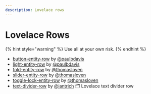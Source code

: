 ```yaml
---
description: Lovelace rows
---
```


# Lovelace Rows

{% hint style="warning" %}
Use all at your own risk.
{% endhint %}

* [button-entity-row](https://github.com/custom-cards/button-entity-row) by [@paulbdavis](https://github.com/paulbdavis)
* [light-entity-row](https://github.com/custom-cards/light-entity-row) by [@paulbdavis](https://github.com/paulbdavis)
* [fold-entity-row](https://github.com/thomasloven/lovelace-fold-entity-row) by [@thomasloven](https://github.com/thomasloven)
* [slider-entity-row](https://github.com/thomasloven/lovelace-slider-entity-row) by [@thomasloven](https://github.com/thomasloven)
* [toggle-lock-entity-row](https://github.com/thomasloven/lovelace-toggle-lock-entity-row) by [@thomasloven](https://github.com/thomasloven)
* [text-divider-row](https://github.com/custom-cards/text-divider-row) by [@iantrich](https://github.com/iantrich) 🗂 Lovelace text divider row
